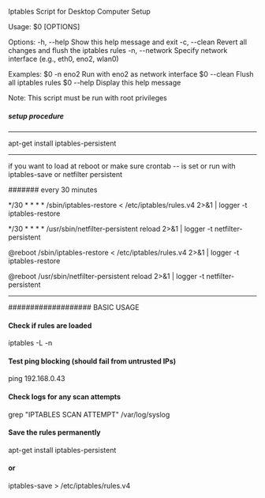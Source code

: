 Iptables Script for Desktop Computer Setup

Usage: $0 [OPTIONS]

Options:
  -h, --help      Show this help message and exit
  -c, --clean     Revert all changes and flush the iptables rules
  -n, --network   Specify network interface (e.g., eth0, eno2, wlan0)

Examples:
  $0 -n eno2      Run with eno2 as network interface
  $0 --clean      Flush all iptables rules
  $0 --help       Display this help message

Note: This script must be run with root privileges

##### setup procedure #####

 ------------------------------------------------------------------------------------

 apt-get install iptables-persistent

 ------------------------------------------------------------------------------------

 if you want to load at reboot or make sure crontab -- is set or run with iptables-save or netfilter persistent

 ####### every 30 minutes

 */30 * * * * /sbin/iptables-restore < /etc/iptables/rules.v4 2>&1 | logger -t iptables-restore

 */30 * * * * /usr/sbin/netfilter-persistent reload 2>&1 | logger -t netfilter-persistent

 @reboot /sbin/iptables-restore < /etc/iptables/rules.v4 2>&1 | logger -t iptables-restore

 @reboot /usr/sbin/netfilter-persistent reload 2>&1 | logger -t netfilter-persistent

 ------------------------------------------------------------------------------------

################### BASIC USAGE 

#### Check if rules are loaded
iptables -L -n

#### Test ping blocking (should fail from untrusted IPs)
ping 192.168.0.43

#### Check logs for any scan attempts
grep "IPTABLES SCAN ATTEMPT" /var/log/syslog

#### Save the rules permanently
apt-get install iptables-persistent
#### or
iptables-save > /etc/iptables/rules.v4
